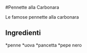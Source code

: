 #Pennette alla Carbonara

Le famose pennette alla carbonara

## Ingredienti

*penne
*uova
*pancetta
*pepe nero
